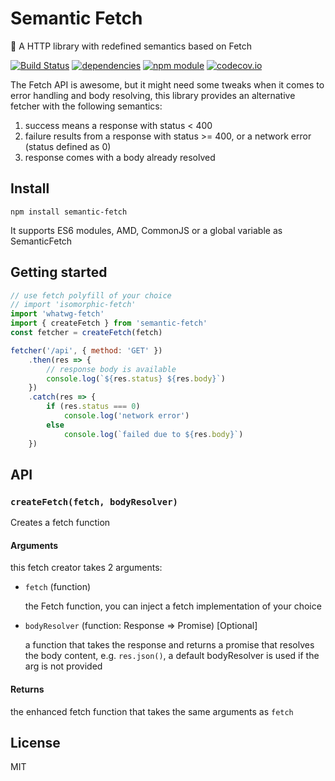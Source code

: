 # Semantic Fetch
:tophat: A HTTP library with redefined semantics based on Fetch

[![Build Status](https://travis-ci.org/jedirandy/semantic-fetch.svg?branch=master)](https://travis-ci.org/jedirandy/semantic-fetch)
[![dependencies](https://david-dm.org/jedirandy/semantic-fetch.svg)](https://david-dm.org/jedirandy/semantic-fetch)
[![npm module](https://badge.fury.io/js/semantic-fetch.svg)](https://www.npmjs.org/package/semantic-fetch)
[![codecov.io](https://codecov.io/github/jedirandy/semantic-fetch/coverage.svg?branch=master)](https://codecov.io/github/jedirandy/semantic-fetch?branch=master)


The Fetch API is awesome, but it might need some tweaks when it comes to error handling and body resolving, this library provides an alternative fetcher with the following semantics:

1. success means a response with status < 400
2. failure results from a response with status >= 400, or a network error (status defined as 0)
3. response comes with a body already resolved

## Install
```
npm install semantic-fetch
```

It supports ES6 modules, AMD, CommonJS or a global variable as SemanticFetch
## Getting started
```javascript
// use fetch polyfill of your choice
// import 'isomorphic-fetch'
import 'whatwg-fetch'
import { createFetch } from 'semantic-fetch'
const fetcher = createFetch(fetch)

fetcher('/api', { method: 'GET' })
    .then(res => {
        // response body is available
        console.log(`${res.status} ${res.body}`)
    })
    .catch(res => {
        if (res.status === 0)
            console.log('network error')
        else
            console.log(`failed due to ${res.body}`)
    })
```

## API

### `createFetch(fetch, bodyResolver)`

Creates a fetch function
#### Arguments
this fetch creator takes 2 arguments:

 * `fetch` (function)

   the Fetch function, you can inject a fetch implementation of your choice

 * `bodyResolver` (function: Response => Promise) [Optional]

   a function that takes the response and returns a promise that resolves the body content, e.g. ```res.json()```,
   a default bodyResolver is used if the arg is not provided

#### Returns
the enhanced fetch function that takes the same arguments as `fetch`

## License
MIT

